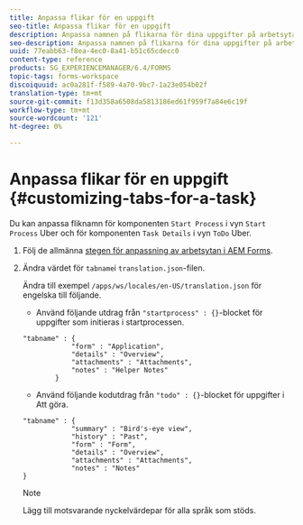 ```yaml
---
title: Anpassa flikar för en uppgift
seo-title: Anpassa flikar för en uppgift
description: Anpassa namnen på flikarna för dina uppgifter på arbetsytan i LiveCycle AEM Forms.
seo-description: Anpassa namnen på flikarna för dina uppgifter på arbetsytan i LiveCycle AEM Forms.
uuid: 77eabb63-f8ea-4ec0-8a41-b51c65cdecc0
content-type: reference
products: SG_EXPERIENCEMANAGER/6.4/FORMS
topic-tags: forms-workspace
discoiquuid: ac0a281f-f589-4a70-9bc7-1a23e054b02f
translation-type: tm+mt
source-git-commit: f13d358a6508da5813186ed61f959f7a84e6c19f
workflow-type: tm+mt
source-wordcount: '121'
ht-degree: 0%

---
```



# Anpassa flikar för en uppgift {#customizing-tabs-for-a-task}

Du kan anpassa fliknamn för komponenten `Start Process` i vyn `Start Process` Uber och för komponenten `Task Details` i vyn `ToDo` Uber.

1. Följ de allmänna [stegen för anpassning av arbetsytan i AEM Forms](/help/forms/using/generic-steps-html-workspace-customization.md).
1. Ändra värdet för `tabname`i `translation.json`-filen.

   Ändra till exempel `/apps/ws/locales/en-US/translation.json` för engelska till följande.

   * Använd följande utdrag från `"startprocess" : {}`-blocket för uppgifter som initieras i startprocessen.

   ```
   "tabname" : {
               "form" : "Application",
               "details" : "Overview",
               "attachments" : "Attachments",
               "notes" : "Helper Notes"
           }
   ```

   * Använd följande kodutdrag från `"todo" : {}`-blocket för uppgifter i Att göra.

   ```
   "tabname" : {
               "summary" : "Bird's-eye view",
               "history" : "Past",
               "form" : "Form",
               "details" : "Overview",
               "attachments" : "Attachments",
               "notes" : "Notes"
   }
   ```

   >[!NOTE]
   >
   >Lägg till motsvarande nyckelvärdepar för alla språk som stöds.
